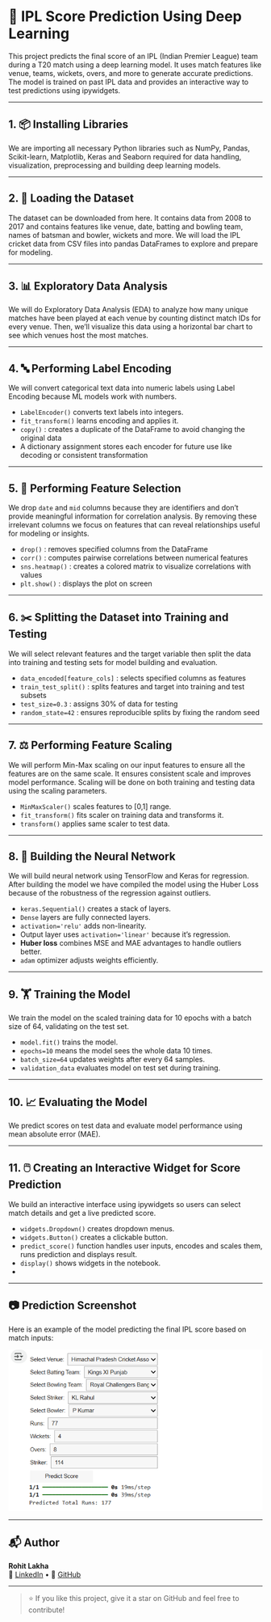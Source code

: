 # 🏏 IPL Score Prediction Using Deep Learning

This project predicts the final score of an IPL (Indian Premier League) team during a T20 match using a deep learning model. It uses match features like venue, teams, wickets, overs, and more to generate accurate predictions. The model is trained on past IPL data and provides an interactive way to test predictions using ipywidgets.

---

## 1. 📦 Installing Libraries

We are importing all necessary Python libraries such as NumPy, Pandas, Scikit-learn, Matplotlib, Keras and Seaborn required for data handling, visualization, preprocessing and building deep learning models.

---

## 2. 📂 Loading the Dataset

The dataset can be downloaded from here. It contains data from 2008 to 2017 and contains features like venue, date, batting and bowling team, names of batsman and bowler, wickets and more. We will load the IPL cricket data from CSV files into pandas DataFrames to explore and prepare for modeling.

---

## 3. 📊 Exploratory Data Analysis

We will do Exploratory Data Analysis (EDA) to analyze how many unique matches have been played at each venue by counting distinct match IDs for every venue. Then, we’ll visualize this data using a horizontal bar chart to see which venues host the most matches.

---

## 4. 🔤 Performing Label Encoding

We will convert categorical text data into numeric labels using Label Encoding because ML models work with numbers.

- `LabelEncoder()` converts text labels into integers.  
- `fit_transform()` learns encoding and applies it.  
- `copy()` : creates a duplicate of the DataFrame to avoid changing the original data  
- A dictionary assignment stores each encoder for future use like decoding or consistent transformation

---

## 5. 🧾 Performing Feature Selection

We drop `date` and `mid` columns because they are identifiers and don’t provide meaningful information for correlation analysis. By removing these irrelevant columns we focus on features that can reveal relationships useful for modeling or insights.

- `drop()` : removes specified columns from the DataFrame  
- `corr()` : computes pairwise correlations between numerical features  
- `sns.heatmap()` : creates a colored matrix to visualize correlations with values  
- `plt.show()` : displays the plot on screen

---

## 6. ✂️ Splitting the Dataset into Training and Testing

We will select relevant features and the target variable then split the data into training and testing sets for model building and evaluation.

- `data_encoded[feature_cols]` : selects specified columns as features  
- `train_test_split()` : splits features and target into training and test subsets  
- `test_size=0.3` : assigns 30% of data for testing  
- `random_state=42` : ensures reproducible splits by fixing the random seed

---

## 7. ⚖️ Performing Feature Scaling

We will perform Min-Max scaling on our input features to ensure all the features are on the same scale. It ensures consistent scale and improves model performance. Scaling will be done on both training and testing data using the scaling parameters.

- `MinMaxScaler()` scales features to [0,1] range.  
- `fit_transform()` fits scaler on training data and transforms it.  
- `transform()` applies same scaler to test data.

---

## 8. 🧠 Building the Neural Network

We will build neural network using TensorFlow and Keras for regression. After building the model we have compiled the model using the Huber Loss because of the robustness of the regression against outliers.

- `keras.Sequential()` creates a stack of layers.  
- `Dense` layers are fully connected layers.  
- `activation='relu'` adds non-linearity.  
- Output layer uses `activation='linear'` because it’s regression.  
- **Huber loss** combines MSE and MAE advantages to handle outliers better.  
- `adam` optimizer adjusts weights efficiently.

---

## 9. 🏋️ Training the Model

We train the model on the scaled training data for 10 epochs with a batch size of 64, validating on the test set.

- `model.fit()` trains the model.  
- `epochs=10` means the model sees the whole data 10 times.  
- `batch_size=64` updates weights after every 64 samples.  
- `validation_data` evaluates model on test set during training.

---

## 10. 📈 Evaluating the Model

We predict scores on test data and evaluate model performance using mean absolute error (MAE).

---

## 11. 🖱️ Creating an Interactive Widget for Score Prediction

We build an interactive interface using ipywidgets so users can select match details and get a live predicted score.

- `widgets.Dropdown()` creates dropdown menus.  
- `widgets.Button()` creates a clickable button.  
- `predict_score()` function handles user inputs, encodes and scales them, runs prediction and displays result.  
- `display()` shows widgets in the notebook.
- 
---
## 📷 Prediction Screenshot

Here is an example of the model predicting the final IPL score based on match inputs:

![IPL Score Prediction Output](output-images/model_output.png)

---

## 📬 Author

**Rohit Lakha**  
🔗 [LinkedIn](https://www.linkedin.com/in/rohit-lakha/) • 🔗 [GitHub](https://github.com/Rohitlakha)

---

> ⭐ If you like this project, give it a star on GitHub and feel free to contribute!
